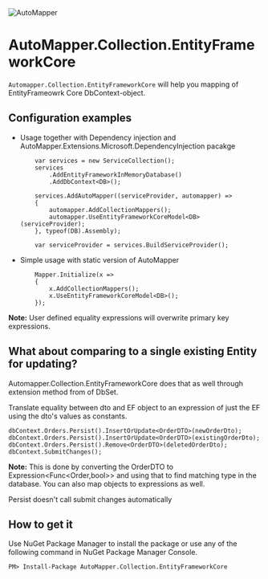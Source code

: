 <img src="https://s3.amazonaws.com/automapper/logo.png" alt="AutoMapper"> 

# AutoMapper.Collection.EntityFrameworkCore

`Automapper.Collection.EntityFrameworkCore` will help you mapping of EntityFrameowrk Core DbContext-object.

## Configuration examples

- Usage together with Dependency injection and AutoMapper.Extensions.Microsoft.DependencyInjection pacakge
    ```	
        var services = new ServiceCollection();
        services
            .AddEntityFrameworkInMemoryDatabase()
            .AddDbContext<DB>();

        services.AddAutoMapper((serviceProvider, automapper) =>
        {
            automapper.AddCollectionMappers();
            automapper.UseEntityFrameworkCoreModel<DB>(serviceProvider);
        }, typeof(DB).Assembly);

        var serviceProvider = services.BuildServiceProvider();
    ```

- Simple usage with static version of AutoMapper
    ```
        Mapper.Initialize(x =>
        {
            x.AddCollectionMappers();
            x.UseEntityFrameworkCoreModel<DB>();
        });
    ```

**Note:** User defined equality expressions will overwrite primary key expressions.

What about comparing to a single existing Entity for updating?
--------------------------------
Automapper.Collection.EntityFrameworkCore does that as well through extension method from of DbSet<TEntity>.

Translate equality between dto and EF object to an expression of just the EF using the dto's values as constants.

	dbContext.Orders.Persist().InsertOrUpdate<OrderDTO>(newOrderDto);
	dbContext.Orders.Persist().InsertOrUpdate<OrderDTO>(existingOrderDto);
	dbContext.Orders.Persist().Remove<OrderDTO>(deletedOrderDto);
	dbContext.SubmitChanges();

**Note:** This is done by converting the OrderDTO to Expression<Func<Order,bool>> and using that to find matching type in the database.  You can also map objects to expressions as well.

Persist doesn't call submit changes automatically

How to get it
--------------------------------
Use NuGet Package Manager to install the package or use any of the following command in NuGet Package Manager Console.
	
	PM> Install-Package AutoMapper.Collection.EntityFrameworkCore

